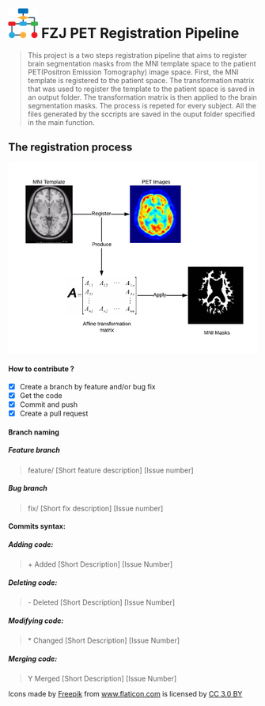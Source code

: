 #  <img src="/assets/flow-chart.png" width="60" vertical-align="bottom"> FZJ PET Registration Pipeline

> This project is a two steps registration pipeline that aims to register brain segmentation masks from the MNI template space to the patient PET(Positron Emission Tomography) image space. First, the MNI template is registered to the patient space. The transformation matrix that was used to register the template to the patient space is saved in an output folder. The transformation matrix is then applied to the brain segmentation masks. The process is repeted for every subject. All the files generated by the sccripts are saved in the ouput folder specified in the main function.

## The registration process
<img src="/assets/Registration Pipeline.png">

#### How to contribute ?
- [X] Create a branch by feature and/or bug fix
- [X] Get the code
- [X] Commit and push
- [X] Create a pull request

#### Branch naming

##### Feature branch
> feature/ [Short feature description] [Issue number]

##### Bug branch
> fix/ [Short fix description] [Issue number]

#### Commits syntax:

##### Adding code:
> \+ Added [Short Description] [Issue Number]

##### Deleting code:
> \- Deleted [Short Description] [Issue Number]

##### Modifying code:
> \* Changed [Short Description] [Issue Number]

##### Merging code:
> Y Merged [Short Description] [Issue Number]


Icons made by <a href="http://www.flaticon.com/authors/freepik" title="Freepik">Freepik</a> from <a href="http://www.flaticon.com" title="Flaticon">www.flaticon.com</a> is licensed by <a href="http://creativecommons.org/licenses/by/3.0/" title="Creative Commons BY 3.0" target="_blank">CC 3.0 BY</a>


